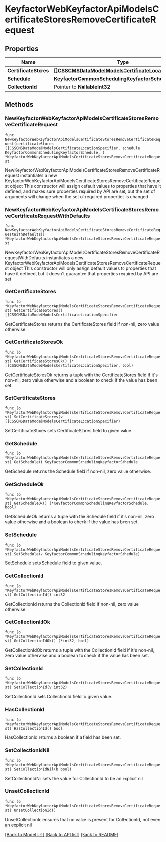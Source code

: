 # KeyfactorWebKeyfactorApiModelsCertificateStoresRemoveCertificateRequest

## Properties

Name | Type | Description | Notes
------------ | ------------- | ------------- | -------------
**CertificateStores** | [**[]CSSCMSDataModelModelsCertificateLocationSpecifier**](CSSCMSDataModelModelsCertificateLocationSpecifier.md) |  | 
**Schedule** | [**KeyfactorCommonSchedulingKeyfactorSchedule**](KeyfactorCommonSchedulingKeyfactorSchedule.md) |  | 
**CollectionId** | Pointer to **NullableInt32** |  | [optional] 

## Methods

### NewKeyfactorWebKeyfactorApiModelsCertificateStoresRemoveCertificateRequest

`func NewKeyfactorWebKeyfactorApiModelsCertificateStoresRemoveCertificateRequest(certificateStores []CSSCMSDataModelModelsCertificateLocationSpecifier, schedule KeyfactorCommonSchedulingKeyfactorSchedule, ) *KeyfactorWebKeyfactorApiModelsCertificateStoresRemoveCertificateRequest`

NewKeyfactorWebKeyfactorApiModelsCertificateStoresRemoveCertificateRequest instantiates a new KeyfactorWebKeyfactorApiModelsCertificateStoresRemoveCertificateRequest object
This constructor will assign default values to properties that have it defined,
and makes sure properties required by API are set, but the set of arguments
will change when the set of required properties is changed

### NewKeyfactorWebKeyfactorApiModelsCertificateStoresRemoveCertificateRequestWithDefaults

`func NewKeyfactorWebKeyfactorApiModelsCertificateStoresRemoveCertificateRequestWithDefaults() *KeyfactorWebKeyfactorApiModelsCertificateStoresRemoveCertificateRequest`

NewKeyfactorWebKeyfactorApiModelsCertificateStoresRemoveCertificateRequestWithDefaults instantiates a new KeyfactorWebKeyfactorApiModelsCertificateStoresRemoveCertificateRequest object
This constructor will only assign default values to properties that have it defined,
but it doesn't guarantee that properties required by API are set

### GetCertificateStores

`func (o *KeyfactorWebKeyfactorApiModelsCertificateStoresRemoveCertificateRequest) GetCertificateStores() []CSSCMSDataModelModelsCertificateLocationSpecifier`

GetCertificateStores returns the CertificateStores field if non-nil, zero value otherwise.

### GetCertificateStoresOk

`func (o *KeyfactorWebKeyfactorApiModelsCertificateStoresRemoveCertificateRequest) GetCertificateStoresOk() (*[]CSSCMSDataModelModelsCertificateLocationSpecifier, bool)`

GetCertificateStoresOk returns a tuple with the CertificateStores field if it's non-nil, zero value otherwise
and a boolean to check if the value has been set.

### SetCertificateStores

`func (o *KeyfactorWebKeyfactorApiModelsCertificateStoresRemoveCertificateRequest) SetCertificateStores(v []CSSCMSDataModelModelsCertificateLocationSpecifier)`

SetCertificateStores sets CertificateStores field to given value.


### GetSchedule

`func (o *KeyfactorWebKeyfactorApiModelsCertificateStoresRemoveCertificateRequest) GetSchedule() KeyfactorCommonSchedulingKeyfactorSchedule`

GetSchedule returns the Schedule field if non-nil, zero value otherwise.

### GetScheduleOk

`func (o *KeyfactorWebKeyfactorApiModelsCertificateStoresRemoveCertificateRequest) GetScheduleOk() (*KeyfactorCommonSchedulingKeyfactorSchedule, bool)`

GetScheduleOk returns a tuple with the Schedule field if it's non-nil, zero value otherwise
and a boolean to check if the value has been set.

### SetSchedule

`func (o *KeyfactorWebKeyfactorApiModelsCertificateStoresRemoveCertificateRequest) SetSchedule(v KeyfactorCommonSchedulingKeyfactorSchedule)`

SetSchedule sets Schedule field to given value.


### GetCollectionId

`func (o *KeyfactorWebKeyfactorApiModelsCertificateStoresRemoveCertificateRequest) GetCollectionId() int32`

GetCollectionId returns the CollectionId field if non-nil, zero value otherwise.

### GetCollectionIdOk

`func (o *KeyfactorWebKeyfactorApiModelsCertificateStoresRemoveCertificateRequest) GetCollectionIdOk() (*int32, bool)`

GetCollectionIdOk returns a tuple with the CollectionId field if it's non-nil, zero value otherwise
and a boolean to check if the value has been set.

### SetCollectionId

`func (o *KeyfactorWebKeyfactorApiModelsCertificateStoresRemoveCertificateRequest) SetCollectionId(v int32)`

SetCollectionId sets CollectionId field to given value.

### HasCollectionId

`func (o *KeyfactorWebKeyfactorApiModelsCertificateStoresRemoveCertificateRequest) HasCollectionId() bool`

HasCollectionId returns a boolean if a field has been set.

### SetCollectionIdNil

`func (o *KeyfactorWebKeyfactorApiModelsCertificateStoresRemoveCertificateRequest) SetCollectionIdNil(b bool)`

 SetCollectionIdNil sets the value for CollectionId to be an explicit nil

### UnsetCollectionId
`func (o *KeyfactorWebKeyfactorApiModelsCertificateStoresRemoveCertificateRequest) UnsetCollectionId()`

UnsetCollectionId ensures that no value is present for CollectionId, not even an explicit nil

[[Back to Model list]](../README.md#documentation-for-models) [[Back to API list]](../README.md#documentation-for-api-endpoints) [[Back to README]](../README.md)


